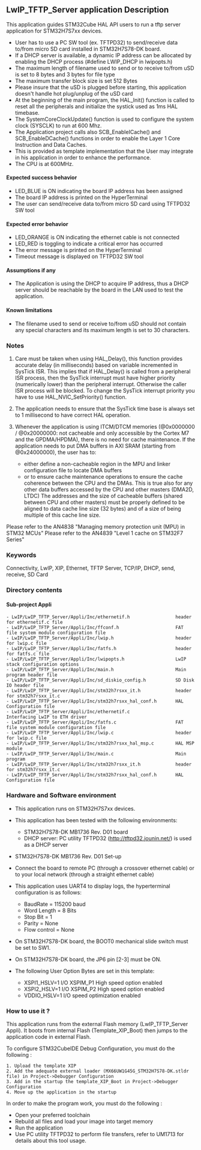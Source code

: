 ## <b>LwIP_TFTP_Server application Description</b>

This application guides STM32Cube HAL API users to run a tftp server application for STM32H7S7xx devices.

- User has to use a PC SW tool (ex. TFTPD32) to send/receive data to/from micro SD card installed in STM32H7S78-DK board.
- If a DHCP server is available, a dynamic IP address can be allocated by enabling the DHCP process (#define LWIP_DHCP in lwipopts.h)
- The maximum length of filename used to send or to receive to/from uSD is set to 8 bytes and 3 bytes for file type
- The maximum transfer block size is set 512 Bytes
- Please insure that the uSD is plugged before starting, this application doesn't handle hot plug/unplug of the uSD card
- At the beginning of the main program, the HAL_Init() function is called to reset all the peripherals and initialize the systick used as 1ms HAL timebase.
- The SystemCoreClockUpdate() function is used to configure the system clock (SYSCLK) to run at 600 Mhz.
- The Application project calls also SCB_EnableICache() and SCB_EnableDCache() functions in order to enable the Layer 1 Core Instruction and Data Caches.
- This is provided as template implementation that the User may integrate in his application in order to enhance the performance.
- The CPU is at 600MHz.

####  <b>Expected success behavior</b>

   - LED_BLUE is ON indicating the board IP address has been assigned
   - The board IP address is printed on the HyperTerminal
   - The user can send/receive data to/from micro SD card using TFTPD32 SW tool

#### <b>Expected error behavior</b>

   - LED_ORANGE is ON indicating the ethernet cable is not connected
   - LED_RED is toggling to indicate a critical error has occurred
   - The error message is printed on the HyperTerminal
   - Timeout message is displayed on TFTPD32 SW tool

#### <b>Assumptions if any</b>

- The Application is using the DHCP to acquire IP address, thus a DHCP server should be reachable by the board in the LAN used to test the application.

#### <b>Known limitations</b>

- The filename used to send or receive to/from uSD should not contain any special characters and its maximum length is set to 30 characters.

### <b>Notes</b>

 1. Care must be taken when using HAL_Delay(), this function provides accurate delay (in milliseconds)
    based on variable incremented in SysTick ISR. This implies that if HAL_Delay() is called from
    a peripheral ISR process, then the SysTick interrupt must have higher priority (numerically lower)
    than the peripheral interrupt. Otherwise the caller ISR process will be blocked.
    To change the SysTick interrupt priority you have to use HAL_NVIC_SetPriority() function.

 2. The application needs to ensure that the SysTick time base is always set to 1 millisecond
    to have correct HAL operation.

 3. Whenever the application is using ITCM/DTCM memories (@0x0000000 / @0x20000000: not cacheable and only accessible
    by the Cortex M7 and the GPDMA/HPDMA), there is no need for cache maintenance.
    If the application needs to put DMA buffers in AXI SRAM (starting from @0x24000000), the user has to:
    - either define a non-cacheable region in the MPU and linker configuration file to locate DMA buffers
    - or to ensure cache maintenance operations to ensure the cache coherence between the CPU and the DMAs.
    This is true also for any other data buffers accessed by the CPU and other masters (DMA2D, LTDC)
    The addresses and the size of cacheable buffers (shared between CPU and other masters)
    must be properly defined to be aligned to data cache line size (32 bytes) and of a size of being multiple
    of this cache line size.

Please refer to the AN4838 "Managing memory protection unit (MPU) in STM32 MCUs"
Please refer to the AN4839 "Level 1 cache on STM32F7 Series"

### <b>Keywords</b>

Connectivity, LwIP, XIP, Ethernet, TFTP Server, TCP/IP, DHCP, send, receive, SD Card

### <b>Directory contents</b>

#### <b>Sub-project Appli</b>

    - LwIP/LwIP_TFTP_Server/Appli/Inc/ethernetif.h                 header for ethernetif.c file
    - LwIP/LwIP_TFTP_Server/Appli/Inc/ffconf.h                     FAT file system module configuration file
    - LwIP/LwIP_TFTP_Server/Appli/Inc/lwip.h                       header for lwip.c file
    - LwIP/LwIP_TFTP_Server/Appli/Inc/fatfs.h                      header for fatfs.c file
    - LwIP/LwIP_TFTP_Server/Appli/Inc/lwipopts.h                   LwIP stack configuration options
    - LwIP/LwIP_TFTP_Server/Appli/Inc/main.h                       Main program header file
    - LwIP/LwIP_TFTP_Server/Appli/Inc/sd_diskio_config.h           SD Disk IO header file
    - LwIP/LwIP_TFTP_Server/Appli/Inc/stm32h7rsxx_it.h             header for stm32h7rsxx_it.c
    - LwIP/LwIP_TFTP_Server/Appli/Inc/stm32h7rsxx_hal_conf.h       HAL Configuration file
    - LwIP/LwIP_TFTP_Server/Appli/Inc/ethernetif.c                 Interfacing LwIP to ETH driver
    - LwIP/LwIP_TFTP_Server/Appli/Inc/fatfs.c                      FAT file system module configuration file
    - LwIP/LwIP_TFTP_Server/Appli/Inc/lwip.c                       header for lwip.c file
    - LwIP/LwIP_TFTP_Server/Appli/Inc/stm32h7rsxx_hal_msp.c        HAL MSP module
    - LwIP/LwIP_TFTP_Server/Appli/Inc/main.c                       Main program
    - LwIP/LwIP_TFTP_Server/Appli/Inc/stm32h7rsxx_it.h             header for stm32h7rsxx_it.c
    - LwIP/LwIP_TFTP_Server/Appli/Inc/stm32h7rsxx_hal_conf.h       HAL Configuration file

### <b>Hardware and Software environment</b>

  - This application runs on STM32H7S7xx devices.

  - This application has been tested with the following environments:
    - STM32H7S78-DK MB1736 Rev. D01 board
    - DHCP server:  PC utility TFTPD32 (http://tftpd32.jounin.net/) is used as a DHCP server

  - STM32H7S78-DK MB1736 Rev. D01 Set-up
  - Connect the board to remote PC (through a crossover ethernet cable) or to your local network (through a straight ethernet cable)

  - This application uses UART4 to display logs, the hyperterminal configuration is as follows:
    - BaudRate = 115200 baud
    - Word Length = 8 Bits
    - Stop Bit = 1
    - Parity = None
    - Flow control = None

  - On STM32H7S78-DK board, the BOOT0 mechanical slide switch must be set to SW1.
  - On STM32H7S78-DK board, the JP6 pin [2-3] must be ON.

  - The following User Option Bytes are set in this template:

    - XSPI1_HSLV=1     I/O XSPIM_P1 High speed option enabled
    - XSPI2_HSLV=1     I/O XSPIM_P2 High speed option enabled
    - VDDIO_HSLV=1     I/O speed optimization enabled

### <b>How to use it ?</b>

This application runs from the external Flash memory (LwIP_TFTP_Server Appli).
It boots from internal Flash (Template_XIP_Boot) then jumps to the application code in external Flash.

To configure STM32CubeIDE Debug Configuration, you must do the following :

    1. Upload the template XIP
    2. Add the adequate external loader (MX66UW1G45G_STM32H7S78-DK.stldr file) in Project->Debugger Configuration
    3. Add in the startup the template_XIP_Boot in Project->Debugger Configuration
    4. Move up the application in the startup

In order to make the program work, you must do the following :

 - Open your preferred toolchain
 - Rebuild all files and load your image into target memory
 - Run the application
 - Use PC utility TFTPD32 to perform file transfers, refer to UM1713 for details about this tool usage.

